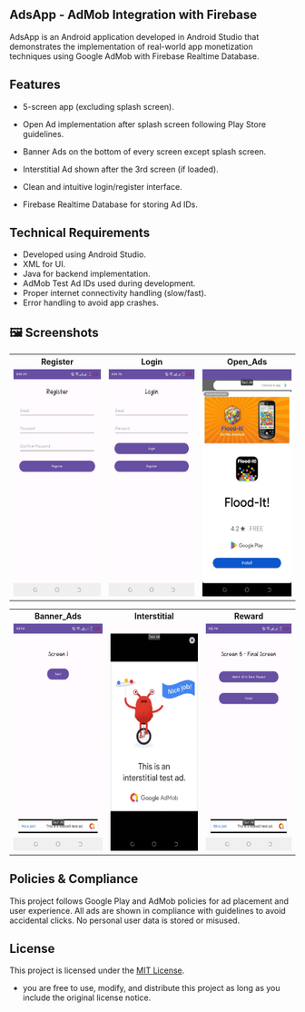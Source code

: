 ## AdsApp - AdMob Integration with Firebase
AdsApp is an Android application developed in Android Studio that demonstrates the implementation of real-world app monetization techniques using Google AdMob with Firebase Realtime Database.

## Features
-	5-screen app (excluding splash screen).
  
-	Open Ad implementation after splash screen following Play Store guidelines.
-	Banner Ads on the bottom of every screen except splash screen.
-	Interstitial Ad shown after the 3rd screen (if loaded).
-	Clean and intuitive login/register interface.
-	Firebase Realtime Database for storing Ad IDs.
## Technical Requirements
-	Developed using Android Studio.
-	XML for UI.
-	Java for backend implementation.
-	AdMob Test Ad IDs used during development.
-	Proper internet connectivity handling (slow/fast).
-	Error handling to avoid app crashes.

## 🖼️ Screenshots


<table>
  <tr>
    <th>Register</th>
    <th>Login</th>
    <th>Open_Ads</th>
  </tr>
  <tr>
    <td><img src="registers.jpeg" height="400"/></td>
    <td><img src="login (2).jpeg" height="400"/></td>
    <td><img src="open_ads.jpeg" height="400"/></td>
  </tr>
</table>

<table>
  <tr>
    <th>Banner_Ads</th>
    <th>Interstitial</th>
    <th>Reward</th>
  </tr>
  <tr>
    <td><img src="screen1.jpeg" height="400"/></td>
    <td><img src="screen3_interstitial.jpeg" height="400"/></td>
    <td><img src="screen5_rewarded.jpeg" height="400"/></td>
  </tr>
</table>


## Policies & Compliance
This project follows Google Play and AdMob policies for ad placement and user experience. All ads are shown in compliance with guidelines to avoid accidental clicks. No personal user data is stored or misused.
## License
This project is licensed under the [MIT License](LICENSE).
 - you are free to use, modify, and distribute this project as long as you include the original license notice.

